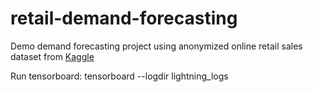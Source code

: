 # retail-demand-forecasting
Demo demand forecasting project using anonymized online retail sales dataset from [Kaggle](https://www.kaggle.com/datasets/yusufdelikkaya/online-sales-dataset/data, "Online Sales Dataset")

Run tensorboard: tensorboard --logdir lightning_logs